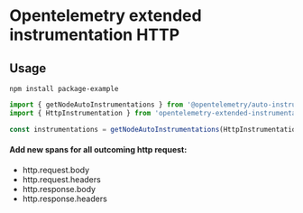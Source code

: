 # Opentelemetry extended instrumentation HTTP

## Usage
```
npm install package-example
```

```ts
import { getNodeAutoInstrumentations } from '@opentelemetry/auto-instrumentations-node';
import { HttpInstrumentation } from 'opentelemetry-extended-instrumentation-http'

const instrumentations = getNodeAutoInstrumentations(HttpInstrumentation.withPayloadDetails())
```

#### Add new spans for all outcoming http request:

- http.request.body
- http.request.headers
- http.response.body
- http.response.headers
